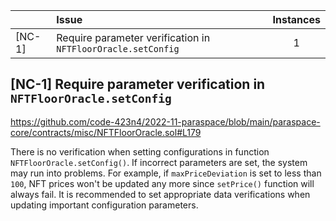 
|        | Issue                                                              | Instances |
| ------ |:------------------------------------------------------------------ |:---------:|
| [NC-1] | Require parameter verification in `NFTFloorOracle.setConfig` |     1     |


## [NC-1] Require parameter verification in `NFTFloorOracle.setConfig`

https://github.com/code-423n4/2022-11-paraspace/blob/main/paraspace-core/contracts/misc/NFTFloorOracle.sol#L179

There is no verification when setting configurations in function `NFTFloorOracle.setConfig()`.
If incorrect parameters are set, the system may run into problems. For example, if `maxPriceDeviation` is set to less than `100`, NFT prices won't be updated any more since `setPrice()` function will always fail.
It is recommended to set appropriate data verifications when updating important configuration parameters.
